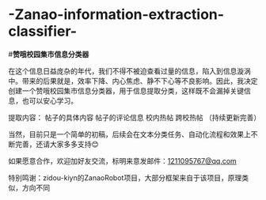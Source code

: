 # -Zanao-information-extraction-classifier-
#**赞哦校园集市信息分类器**

在这个信息日益庞杂的年代，我们不得不被迫查看过量的信息，陷入到信息漩涡中。带来的后果就是，效率下降、内心焦虑、静不下心等不良影响。因此，我决定创建一个赞哦校园集市信息分类器，用于信息提取分类，这样既不会漏掉关键信息，也可以安心学习。

提取内容：
帖子的具体内容
帖子的评论信息
校内热帖
跨校热帖
（持续更新完善）

当然，目前只是一个简单的初稿，后续会在文本分类任务、自动化流程和效果上不断完善，还请大家多多支持😊

如果愿意合作，欢迎加好友交流，标明来意发邮件：1211095767@qq.com

特别鸣谢：zidou-kiyn的ZanaoRobot项目，大部分框架来自于该项目，原理类似，方向不同
